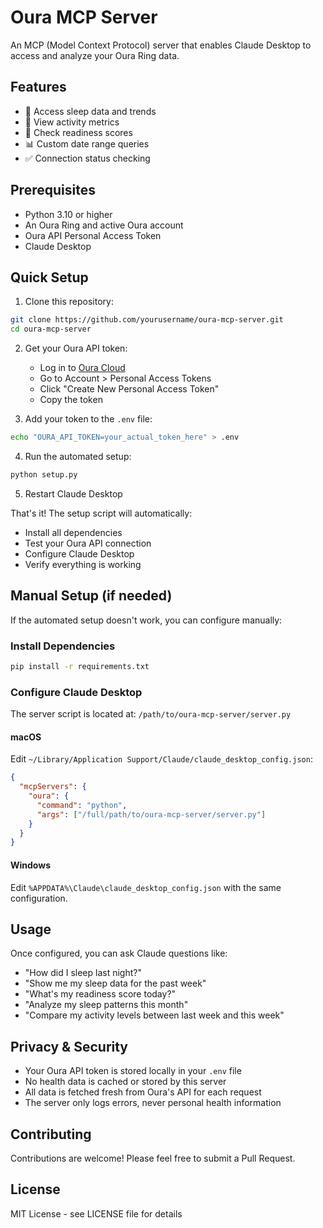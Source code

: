 # Oura MCP Server

An MCP (Model Context Protocol) server that enables Claude Desktop to access and analyze your Oura Ring data.

## Features

- 🛌 Access sleep data and trends
- 💪 View activity metrics
- 🎯 Check readiness scores
- 📊 Custom date range queries
- ✅ Connection status checking

## Prerequisites

- Python 3.10 or higher
- An Oura Ring and active Oura account
- Oura API Personal Access Token
- Claude Desktop

## Quick Setup

1. Clone this repository:
```bash
git clone https://github.com/yourusername/oura-mcp-server.git
cd oura-mcp-server
```

2. Get your Oura API token:
   - Log in to [Oura Cloud](https://cloud.ouraring.com)
   - Go to Account > Personal Access Tokens
   - Click "Create New Personal Access Token"
   - Copy the token

3. Add your token to the `.env` file:
```bash
echo "OURA_API_TOKEN=your_actual_token_here" > .env
```

4. Run the automated setup:
```bash
python setup.py
```

5. Restart Claude Desktop

That's it! The setup script will automatically:
- Install all dependencies
- Test your Oura API connection
- Configure Claude Desktop
- Verify everything is working

## Manual Setup (if needed)

If the automated setup doesn't work, you can configure manually:

### Install Dependencies
```bash
pip install -r requirements.txt
```

### Configure Claude Desktop

The server script is located at: `/path/to/oura-mcp-server/server.py`

#### macOS
Edit `~/Library/Application Support/Claude/claude_desktop_config.json`:

```json
{
  "mcpServers": {
    "oura": {
      "command": "python",
      "args": ["/full/path/to/oura-mcp-server/server.py"]
    }
  }
}
```

#### Windows
Edit `%APPDATA%\Claude\claude_desktop_config.json` with the same configuration.

## Usage

Once configured, you can ask Claude questions like:

- "How did I sleep last night?"
- "Show me my sleep data for the past week"
- "What's my readiness score today?"
- "Analyze my sleep patterns this month"
- "Compare my activity levels between last week and this week"

## Privacy & Security

- Your Oura API token is stored locally in your `.env` file
- No health data is cached or stored by this server
- All data is fetched fresh from Oura's API for each request
- The server only logs errors, never personal health information

## Contributing

Contributions are welcome! Please feel free to submit a Pull Request.

## License

MIT License - see LICENSE file for details